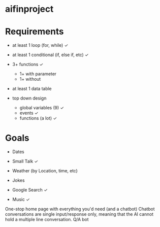 # aifinproject




# Requirements

- at least 1 loop (for, while) ✓

- at least 1 conditional (if, else if, etc) ✓

- 3+ functions ✓
    - 1+ with parameter
    - 1+ without
    
- at least 1 data table 

- top down design
    - global variables (9) ✓
    - events ✓
    - functions (a lot) ✓




# Goals

- Dates

- Small Talk ✓

- Weather (by Location, time, etc) 

- Jokes

- Google Search ✓

- Music ✓


One-stop home page with everything you'd need (and a chatbot)
Chatbot conversations are single input/response only, meaning that the AI cannot hold a multiple line conversation.
Q/A bot
